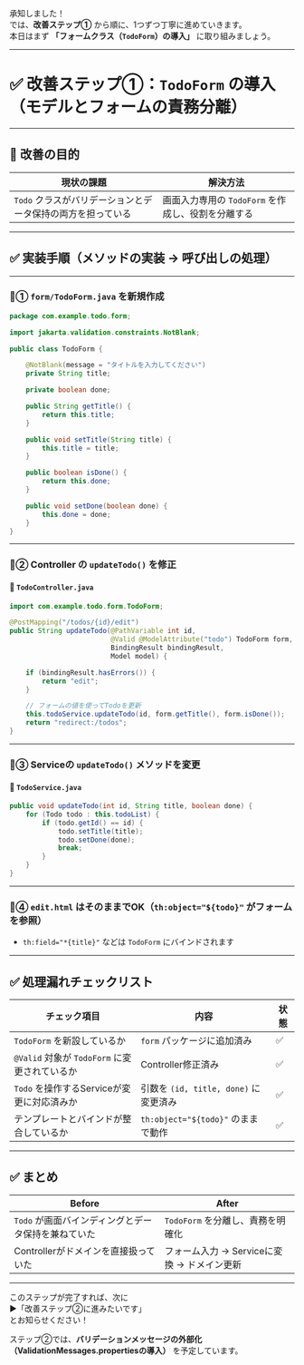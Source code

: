 承知しました！  
では、**改善ステップ①** から順に、1つずつ丁寧に進めていきます。  
本日はまず **「フォームクラス（`TodoForm`）の導入」** に取り組みましょう。

---

# ✅ 改善ステップ①：`TodoForm` の導入（モデルとフォームの責務分離）

---

## 🎯 改善の目的

| 現状の課題 | 解決方法 |
|------------|----------|
| `Todo` クラスがバリデーションとデータ保持の両方を担っている | 画面入力専用の `TodoForm` を作成し、役割を分離する |

---

## ✅ 実装手順（メソッドの実装 → 呼び出しの処理）

---

### 🔹① `form/TodoForm.java` を新規作成

```java
package com.example.todo.form;

import jakarta.validation.constraints.NotBlank;

public class TodoForm {

    @NotBlank(message = "タイトルを入力してください")
    private String title;

    private boolean done;

    public String getTitle() {
        return this.title;
    }

    public void setTitle(String title) {
        this.title = title;
    }

    public boolean isDone() {
        return this.done;
    }

    public void setDone(boolean done) {
        this.done = done;
    }
}
```

---

### 🔹② Controller の `updateTodo()` を修正

#### 📄 `TodoController.java`

```java
import com.example.todo.form.TodoForm;

@PostMapping("/todos/{id}/edit")
public String updateTodo(@PathVariable int id,
                         @Valid @ModelAttribute("todo") TodoForm form,
                         BindingResult bindingResult,
                         Model model) {

    if (bindingResult.hasErrors()) {
        return "edit";
    }

    // フォームの値を使ってTodoを更新
    this.todoService.updateTodo(id, form.getTitle(), form.isDone());
    return "redirect:/todos";
}
```

---

### 🔹③ Serviceの `updateTodo()` メソッドを変更

#### 📄 `TodoService.java`

```java
public void updateTodo(int id, String title, boolean done) {
    for (Todo todo : this.todoList) {
        if (todo.getId() == id) {
            todo.setTitle(title);
            todo.setDone(done);
            break;
        }
    }
}
```

---

### 🔹④ `edit.html` はそのままでOK（`th:object="${todo}"` がフォームを参照）

- `th:field="*{title}"` などは `TodoForm` にバインドされます

---

## ✅ 処理漏れチェックリスト

| チェック項目 | 内容 | 状態 |
|--------------|------|------|
| `TodoForm` を新設しているか | `form` パッケージに追加済み | ✅ |
| `@Valid` 対象が `TodoForm` に変更されているか | Controller修正済み | ✅ |
| `Todo` を操作するServiceが変更に対応済みか | 引数を `(id, title, done)` に変更済み | ✅ |
| テンプレートとバインドが整合しているか | `th:object="${todo}"` のままで動作 | ✅ |

---

## ✅ まとめ

| Before | After |
|--------|-------|
| `Todo` が画面バインディングとデータ保持を兼ねていた | `TodoForm` を分離し、責務を明確化 |
| Controllerがドメインを直接扱っていた | フォーム入力 → Serviceに変換 → ドメイン更新 |

---

このステップが完了すれば、次に  
▶️「改善ステップ②に進みたいです」  
とお知らせください！

ステップ②では、**バリデーションメッセージの外部化（ValidationMessages.propertiesの導入）** を予定しています。